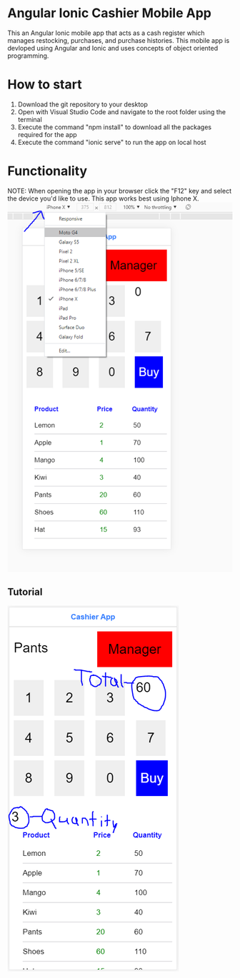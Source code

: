 # Angular Ionic Cashier Mobile App
This an Angular Ionic mobile app that acts as a cash register which manages restocking, purchases, and purchase histories. This mobile app is devloped using Angular and Ionic and uses concepts of object oriented programming.
# How to start 
1. Download the git repository to your desktop  
2. Open with Visual Studio Code and navigate to the root folder using the terminal  
3. Execute the command "npm install" to download all the packages required for the app
4. Execute the command "ionic serve" to run the app on local host
# Functionality 
NOTE: When opening the app in your browser click the "F12" key and select the device you'd like to use. This app works best using Iphone X.  
![SCREENSHOT](https://github.com/igorganch/Angular-Cashier-App/blob/master/ScreenShots/Start.PNG)
## Tutorial
![SCREENSHOT](https://github.com/igorganch/Angular-Cashier-App/blob/master/ScreenShots/Tutorial.PNG)




